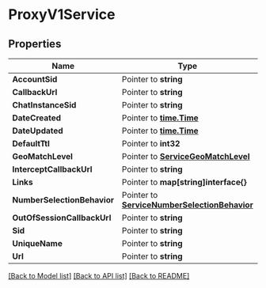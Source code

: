 # ProxyV1Service

## Properties
Name | Type | Notes
------------ | ------------- | -------------
**AccountSid** | Pointer to **string** | 
**CallbackUrl** | Pointer to **string** | 
**ChatInstanceSid** | Pointer to **string** | 
**DateCreated** | Pointer to [**time.Time**](time.Time.md) | 
**DateUpdated** | Pointer to [**time.Time**](time.Time.md) | 
**DefaultTtl** | Pointer to **int32** | 
**GeoMatchLevel** | Pointer to [**ServiceGeoMatchLevel**](service_geo_match_level.md) | 
**InterceptCallbackUrl** | Pointer to **string** | 
**Links** | Pointer to **map[string]interface{}** | 
**NumberSelectionBehavior** | Pointer to [**ServiceNumberSelectionBehavior**](service_number_selection_behavior.md) | 
**OutOfSessionCallbackUrl** | Pointer to **string** | 
**Sid** | Pointer to **string** | 
**UniqueName** | Pointer to **string** | 
**Url** | Pointer to **string** | 

[[Back to Model list]](../README.md#documentation-for-models) [[Back to API list]](../README.md#documentation-for-api-endpoints) [[Back to README]](../README.md)


